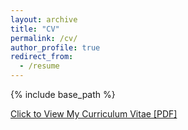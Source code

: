 ```yaml
---
layout: archive
title: "CV"
permalink: /cv/
author_profile: true
redirect_from:
  - /resume
---
```


{% include base_path %}


[Click to View My Curriculum Vitae [PDF]](http://chzuo.github.io/files/resume_ChaoyuanZuo.pdf)

